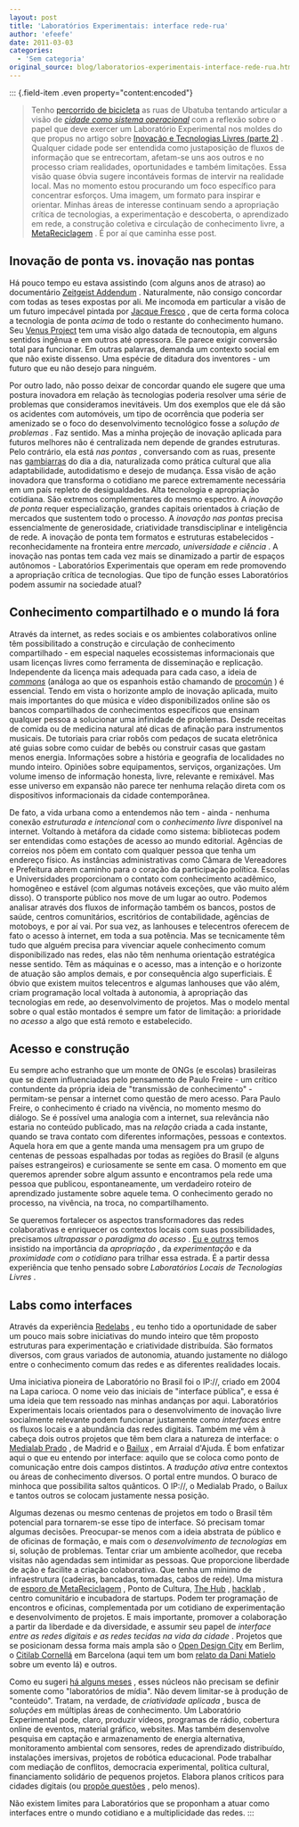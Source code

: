 ```yaml
---
layout: post
title: 'Laboratórios Experimentais: interface rede-rua'
author: 'efeefe'
date: 2011-03-03
categories:
  - 'Sem categoria'
original_source: blog/laboratorios-experimentais-interface-rede-rua.html
---
```


::: {.field-item .even property="content:encoded"}
> Tenho [percorrido de bicicleta](http://ubalab.org/blog/em-duas-rodas) as ruas de Ubatuba tentando articular a visão de *[cidade como sistema operacional](http://ubalab.org/blog/metareciclando-cidades-digitais)* com a reflexão sobre o papel que deve exercer um Laboratório Experimental nos moldes do que propus no artigo sobre [Inovação e Tecnologias Livres (parte 2)](http://desvio.cc/blog/inovacao-e-tecnologias-livres-parte-2-hojes-e-depois) . Qualquer cidade pode ser entendida como justaposição de fluxos de informação que se entrecortam, afetam-se uns aos outros e no processo criam realidades, oportunidades e também limitações. Essa visão quase óbvia sugere incontáveis formas de intervir na realidade local. Mas no momento estou procurando um foco específico para concentrar esforços. Uma imagem, um formato para inspirar e orientar. Minhas áreas de interesse continuam sendo a apropriação crítica de tecnologias, a experimentação e descoberta, o aprendizado em rede, a construção coletiva e circulação de conhecimento livre, a [MetaReciclagem](http://rede.metareciclagem.org/) . É por aí que caminha esse post.

## Inovação de ponta vs. inovação nas pontas

Há pouco tempo eu estava assistindo (com alguns anos de atraso) ao documentário [Zeitgeist Addendum](http://www.zeitgeistaddendum.com/) . Naturalmente, não consigo concordar com todas as teses expostas por ali. Me incomoda em particular a visão de um futuro impecável pintada por [Jacque Fresco](http://pt.wikipedia.org/wiki/Jacque_Fresco) , que de certa forma coloca a tecnologia de ponta *acima* de todo o restante do conhecimento humano. Seu [Venus Project](http://www.thevenusproject.com/) tem uma visão algo datada de tecnoutopia, em alguns sentidos ingênua e em outros até opressora. Ele parece exigir conversão total para funcionar. Em outras palavras, demanda um contexto social em que não existe dissenso. Uma espécie de ditadura dos inventores - um futuro que eu não desejo para ninguém.

Por outro lado, não posso deixar de concordar quando ele sugere que uma postura inovadora em relação às tecnologias poderia resolver uma série de problemas que consideramos inevitáveis. Um dos exemplos que ele dá são os acidentes com automóveis, um tipo de ocorrência que poderia ser amenizado se o foco do desenvolvimento tecnológico fosse a *solução de problemas* . Faz sentido. Mas a minha projeção de inovação aplicada para futuros melhores não é centralizada nem depende de grandes estruturas. Pelo contrário, ela está *nas pontas* , conversando com as ruas, presente nas [gambiarras](http://desvio.cc/tag/gambiologia) do dia a dia, naturalizada como prática cultural que alia adaptabilidade, autodidatismo e desejo de mudança. Essa visão de ação inovadora que transforma o cotidiano me parece extremamente necessária em um país repleto de desigualdades. Alta tecnologia e apropriação cotidiana. São extremos complementares do mesmo espectro. A *inovação de ponta* requer especialização, grandes capitais orientados à criação de mercados que sustentem todo o processo. A *inovação nas pontas* precisa essencialmente de generosidade, criatividade transdisciplinar e inteligência de rede. A inovação de ponta tem formatos e estruturas estabelecidos - reconhecidamente na fronteira entre *mercado, universidade e ciência* . A inovação nas pontas tem cada vez mais se dinamizado a partir de espaços autônomos - Laboratórios Experimentais que operam em rede promovendo a apropriação crítica de tecnologias. Que tipo de função esses Laboratórios podem assumir na sociedade atual?

## Conhecimento compartilhado e o mundo lá fora

Através da internet, as redes sociais e os ambientes colaborativos online têm possibilitado a construção e circulação de conhecimento compartilhado - em especial naqueles ecossistemas informacionais que usam licenças livres como ferramenta de disseminação e replicação. Independente da licença mais adequada para cada caso, a ideia de *[commons](http://www.gpopai.usp.br/wiki/index.php/O_que_são_Commons%3F)* (análoga ao que os espanhois estão chamando de [procomún](http://medialab-prado.es/laboratorio_del_procomun) ) é essencial. Tendo em vista o horizonte amplo de inovação aplicada, muito mais importantes do que música e vídeo disponibilizados online são os bancos compartilhados de conhecimentos específicos que ensinam qualquer pessoa a solucionar uma infinidade de problemas. Desde receitas de comida ou de medicina natural até dicas de afinação para instrumentos musicais. De tutoriais para criar robôs com pedaços de sucata eletrônica até guias sobre como cuidar de bebês ou construir casas que gastam menos energia. Informações sobre a história e geografia de localidades no mundo inteiro. Opiniões sobre equipamentos, serviços, organizações. Um volume imenso de informação honesta, livre, relevante e remixável. Mas esse universo em expansão não parece ter nenhuma relação direta com os dispositivos informacionais da cidade contemporânea.

De fato, a vida urbana como a entendemos não tem - ainda - nenhuma conexão *estruturada e intencional* com o *conhecimento livre* disponível na internet. Voltando à metáfora da cidade como sistema: bibliotecas podem ser entendidas como estações de acesso ao mundo editorial. Agências de correios nos põem em contato com qualquer pessoa que tenha um endereço físico. As instâncias administrativas como Câmara de Vereadores e Prefeitura abrem caminho para o coração da participação política. Escolas e Universidades proporcionam o contato com conhecimento acadêmico, homogêneo e estável (com algumas notáveis exceções, que vão muito além disso). O transporte público nos move de um lugar ao outro. Podemos analisar através dos fluxos de informação também os bancos, postos de saúde, centros comunitários, escritórios de contabilidade, agências de motoboys, e por aí vai. Por sua vez, as lanhouses e telecentros oferecem de fato o acesso à internet, em toda a sua potência. Mas se tecnicamente têm tudo que alguém precisa para vivenciar aquele conhecimento comum disponibilizado nas redes, elas não têm nenhuma orientação estratégica nesse sentido. Têm as máquinas e o acesso, mas a intenção e o horizonte de atuação são amplos demais, e por consequência algo superficiais. É óbvio que existem muitos telecentros e algumas lanhouses que vão além, criam programação local voltada à autonomia, à apropriação das tecnologias em rede, ao desenvolvimento de projetos. Mas o modelo mental sobre o qual estão montados é sempre um fator de limitação: a prioridade no *acesso* a algo que está remoto e estabelecido.

## Acesso e construção

Eu sempre acho estranho que um monte de ONGs (e escolas) brasileiras que se dizem influenciadas pelo pensamento de Paulo Freire - um crítico contundente da própria ideia de \"transmissão de conhecimento\" - permitam-se pensar a internet como questão de mero acesso. Para Paulo Freire, o conhecimento é criado na vivência, no momento mesmo do diálogo. Se é possível uma analogia com a internet, sua relevância não estaria no conteúdo publicado, mas na *relação* criada a cada instante, quando se trava contato com diferentes informações, pessoas e contextos. Aquela hora em que a gente manda uma mensagem pra um grupo de centenas de pessoas espalhadas por todas as regiões do Brasil (e alguns países estrangeiros) e curiosamente se sente em casa. O momento em que queremos aprender sobre algum assunto e encontramos pela rede uma pessoa que publicou, espontaneamente, um verdadeiro roteiro de aprendizado justamente sobre aquele tema. O conhecimento gerado no processo, na vivência, na troca, no compartilhamento.

Se queremos fortalecer os aspectos transformadores das redes colaborativas e enriquecer os contextos locais com suas possibilidades, precisamos *ultrapassar o paradigma do acesso* . [Eu e outrxs](http://rede.metareciclagem.org/) temos insistido na importância da *apropriação* , da *experimentação* e da *proximidade com o cotidiano* para trilhar essa estrada. É a partir dessa experiência que tenho pensado sobre *Laboratórios Locais de Tecnologias Livres* .

## Labs como interfaces

Através da experiência [Redelabs](http://redelabs-org.github.io/) , eu tenho tido a oportunidade de saber um pouco mais sobre iniciativas do mundo inteiro que têm proposto estruturas para experimentação e criatividade distribuída. São formatos diversos, com graus variados de autonomia, atuando justamente no diálogo entre o conhecimento comum das redes e as diferentes realidades locais.

Uma iniciativa pioneira de Laboratório no Brasil foi o IP://, criado em 2004 na Lapa carioca. O nome veio das iniciais de \"interface pública\", e essa é uma ideia que tem ressoado nas minhas andanças por aqui. Laboratórios Experimentais locais orientados para o desenvolvimento de inovação livre socialmente relevante podem funcionar justamente como *interfaces* entre os fluxos locais e a abundância das redes digitais. Também me vêm à cabeça dois outros projetos que têm bem clara a natureza de interface: o [Medialab Prado](http://medialab-prado.es/) , de Madrid e o [Bailux](http://bailux.wordpress.com/) , em Arraial d\'Ajuda. É bom enfatizar aqui o que eu entendo por interface: aquilo que se coloca como ponto de comunicação entre dois campos distintos. A *tradução ativa* entre contextos ou áreas de conhecimento diversos. O portal entre mundos. O buraco de minhoca que possibilita saltos quânticos. O IP://, o Medialab Prado, o Bailux e tantos outros se colocam justamente nessa posição.

Algumas dezenas ou mesmo centenas de projetos em todo o Brasil têm potencial para tornarem-se esse tipo de interface. Só precisam tomar algumas decisões. Preocupar-se menos com a ideia abstrata de público e de oficinas de formação, e mais com o *desenvolvimento* *de tecnologias* em si, solução de problemas. Tentar criar um ambiente acolhedor, que receba visitas não agendadas sem intimidar as pessoas. Que proporcione liberdade de ação e facilite a criação colaborativa. Que tenha um mínimo de infraestrutura (cadeiras, bancadas, tomadas, cabos de rede). Uma mistura de [esporo de MetaReciclagem](http://rede.metareciclagem.org/listas/esporos) , Ponto de Cultura, [The Hub](http://saopaulo.the-hub.net/public/) , [hacklab](http://pt.wikipedia.org/wiki/Hacklab) , centro comunitário e incubadora de startups. Podem ter programação de encontros e oficinas, complementada por um cotidiano de experimentação e desenvolvimento de projetos. E mais importante, promover a colaboração a partir da liberdade e da diversidade, e assumir seu papel de *interface entre as redes digitais e as redes tecidas na vida da cidade* . Projetos que se posicionam dessa forma mais ampla são o [Open Design City](http://odc.betahaus.de/) em Berlim, o [Citilab Cornellá](http://www.citilab.eu/) em Barcelona (aqui tem um bom [relato da Dani Matielo](http://dacamat.com.br/drupal/node/30) sobre um evento lá) e outros.

Como eu sugeri [há alguns meses](http://culturadigital.br/redelabs/2010/06/redelabs-caminhos-brasileiros-para-a-cultura-digital-experimental/) , esses núcleos não precisam se definir somente como \"laboratórios de mídia\". Não devem limitar-se à produção de \"conteúdo\". Tratam, na verdade, de *criatividade aplicada* , busca de *soluções* em múltiplas áreas de conhecimento. Um Laboratório Experimental pode, claro, produzir vídeos, programas de rádio, cobertura online de eventos, material gráfico, websites. Mas também desenvolve pesquisa em captação e armazenamento de energia alternativa, monitoramento ambiental com sensores, redes de aprendizado distribuído, instalações imersivas, projetos de robótica educacional. Pode trabalhar com mediação de conflitos, democracia experimental, política cultural, financiamento solidário de pequenos projetos. Elabora planos críticos para cidades digitais (ou [propõe questões](http://ubalab.org/blog/metareciclando-cidades-digitais) , pelo menos).

Não existem limites para Laboratórios que se proponham a atuar como interfaces entre o mundo cotidiano e a multiplicidade das redes.
:::
